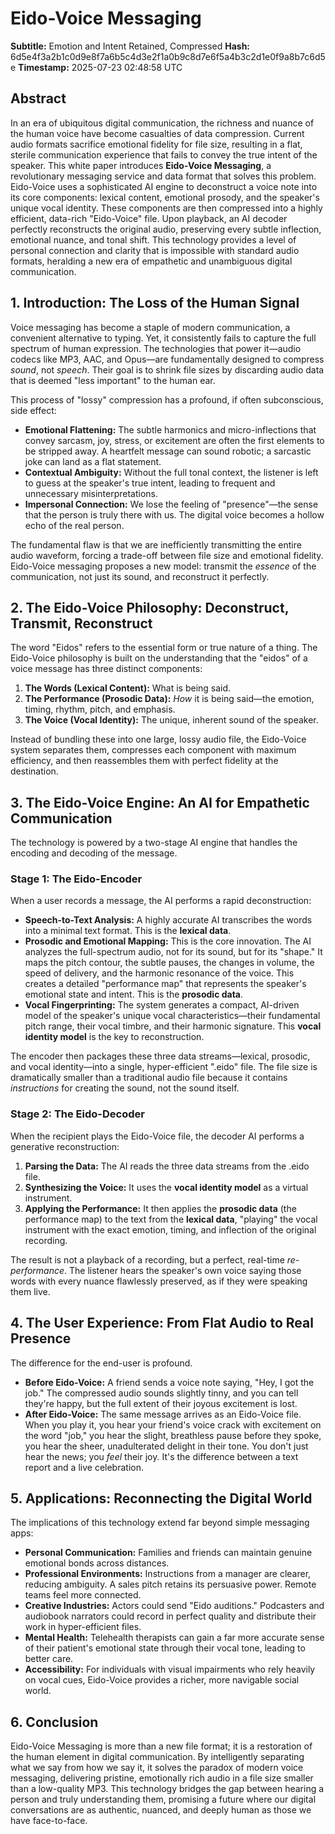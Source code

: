 # Eido-Voice Messaging

**Subtitle:** Emotion and Intent Retained, Compressed
**Hash:** 6d5e4f3a2b1c0d9e8f7a6b5c4d3e2f1a0b9c8d7e6f5a4b3c2d1e0f9a8b7c6d5e
**Timestamp:** 2025-07-23 02:48:58 UTC

## Abstract

In an era of ubiquitous digital communication, the richness and nuance of the human voice have become casualties of data compression. Current audio formats sacrifice emotional fidelity for file size, resulting in a flat, sterile communication experience that fails to convey the true intent of the speaker. This white paper introduces **Eido-Voice Messaging**, a revolutionary messaging service and data format that solves this problem. Eido-Voice uses a sophisticated AI engine to deconstruct a voice note into its core components: lexical content, emotional prosody, and the speaker's unique vocal identity. These components are then compressed into a highly efficient, data-rich "Eido-Voice" file. Upon playback, an AI decoder perfectly reconstructs the original audio, preserving every subtle inflection, emotional nuance, and tonal shift. This technology provides a level of personal connection and clarity that is impossible with standard audio formats, heralding a new era of empathetic and unambiguous digital communication.

## 1. Introduction: The Loss of the Human Signal

Voice messaging has become a staple of modern communication, a convenient alternative to typing. Yet, it consistently fails to capture the full spectrum of human expression. The technologies that power it—audio codecs like MP3, AAC, and Opus—are fundamentally designed to compress *sound*, not *speech*. Their goal is to shrink file sizes by discarding audio data that is deemed "less important" to the human ear.

This process of "lossy" compression has a profound, if often subconscious, side effect:

- **Emotional Flattening:** The subtle harmonics and micro-inflections that convey sarcasm, joy, stress, or excitement are often the first elements to be stripped away. A heartfelt message can sound robotic; a sarcastic joke can land as a flat statement.
- **Contextual Ambiguity:** Without the full tonal context, the listener is left to guess at the speaker's true intent, leading to frequent and unnecessary misinterpretations.
- **Impersonal Connection:** We lose the feeling of "presence"—the sense that the person is truly there with us. The digital voice becomes a hollow echo of the real person.

The fundamental flaw is that we are inefficiently transmitting the entire audio waveform, forcing a trade-off between file size and emotional fidelity. Eido-Voice messaging proposes a new model: transmit the *essence* of the communication, not just its sound, and reconstruct it perfectly.

## 2. The Eido-Voice Philosophy: Deconstruct, Transmit, Reconstruct

The word "Eidos" refers to the essential form or true nature of a thing. The Eido-Voice philosophy is built on the understanding that the "eidos" of a voice message has three distinct components:

1. **The Words (Lexical Content):** What is being said.
2. **The Performance (Prosodic Data):** *How* it is being said—the emotion, timing, rhythm, pitch, and emphasis.
3. **The Voice (Vocal Identity):** The unique, inherent sound of the speaker.

Instead of bundling these into one large, lossy audio file, the Eido-Voice system separates them, compresses each component with maximum efficiency, and then reassembles them with perfect fidelity at the destination.

## 3. The Eido-Voice Engine: An AI for Empathetic Communication

The technology is powered by a two-stage AI engine that handles the encoding and decoding of the message.

### Stage 1: The Eido-Encoder

When a user records a message, the AI performs a rapid deconstruction:

- **Speech-to-Text Analysis:** A highly accurate AI transcribes the words into a minimal text format. This is the **lexical data**.
- **Prosodic and Emotional Mapping:** This is the core innovation. The AI analyzes the full-spectrum audio, not for its sound, but for its "shape." It maps the pitch contour, the subtle pauses, the changes in volume, the speed of delivery, and the harmonic resonance of the voice. This creates a detailed "performance map" that represents the speaker's emotional state and intent. This is the **prosodic data**.
- **Vocal Fingerprinting:** The system generates a compact, AI-driven model of the speaker's unique vocal characteristics—their fundamental pitch range, their vocal timbre, and their harmonic signature. This **vocal identity model** is the key to reconstruction.

The encoder then packages these three data streams—lexical, prosodic, and vocal identity—into a single, hyper-efficient ".eido" file. The file size is dramatically smaller than a traditional audio file because it contains *instructions* for creating the sound, not the sound itself.

### Stage 2: The Eido-Decoder

When the recipient plays the Eido-Voice file, the decoder AI performs a generative reconstruction:

1. **Parsing the Data:** The AI reads the three data streams from the .eido file.
2. **Synthesizing the Voice:** It uses the **vocal identity model** as a virtual instrument.
3. **Applying the Performance:** It then applies the **prosodic data** (the performance map) to the text from the **lexical data**, "playing" the vocal instrument with the exact emotion, timing, and inflection of the original recording.

The result is not a playback of a recording, but a perfect, real-time *re-performance*. The listener hears the speaker's own voice saying those words with every nuance flawlessly preserved, as if they were speaking them live.

## 4. The User Experience: From Flat Audio to Real Presence

The difference for the end-user is profound.

- **Before Eido-Voice:** A friend sends a voice note saying, "Hey, I got the job." The compressed audio sounds slightly tinny, and you can tell they're happy, but the full extent of their joyous excitement is lost.
- **After Eido-Voice:** The same message arrives as an Eido-Voice file. When you play it, you hear your friend's voice crack with excitement on the word "job," you hear the slight, breathless pause before they spoke, you hear the sheer, unadulterated delight in their tone. You don't just hear the news; you *feel* their joy. It's the difference between a text report and a live celebration.

## 5. Applications: Reconnecting the Digital World

The implications of this technology extend far beyond simple messaging apps:

- **Personal Communication:** Families and friends can maintain genuine emotional bonds across distances.
- **Professional Environments:** Instructions from a manager are clearer, reducing ambiguity. A sales pitch retains its persuasive power. Remote teams feel more connected.
- **Creative Industries:** Actors could send "Eido auditions." Podcasters and audiobook narrators could record in perfect quality and distribute their work in hyper-efficient files.
- **Mental Health:** Telehealth therapists can gain a far more accurate sense of their patient's emotional state through their vocal tone, leading to better care.
- **Accessibility:** For individuals with visual impairments who rely heavily on vocal cues, Eido-Voice provides a richer, more navigable social world.

## 6. Conclusion

Eido-Voice Messaging is more than a new file format; it is a restoration of the human element in digital communication. By intelligently separating what we say from how we say it, it solves the paradox of modern voice messaging, delivering pristine, emotionally rich audio in a file size smaller than a low-quality MP3. This technology bridges the gap between hearing a person and truly understanding them, promising a future where our digital conversations are as authentic, nuanced, and deeply human as those we have face-to-face.
